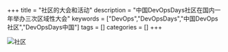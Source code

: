 +++
title = "社区的大会和活动"
description = "中国DevOpsDays社区在国内一年举办三次区域性大会"
keywords = ["DevOps","DevOpsDays","中国DevOps社区","DevOpsDays中国"]
tags = []
categories = []
+++

![社区](/img/Shanghai-homepage.png)


